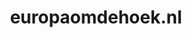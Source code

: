 ---
layout: post
title:  "europaomdehoek.nl"
internal_url:  "/dutchgov/europaomdehoek.nl.html"
categories: dutchgov
---